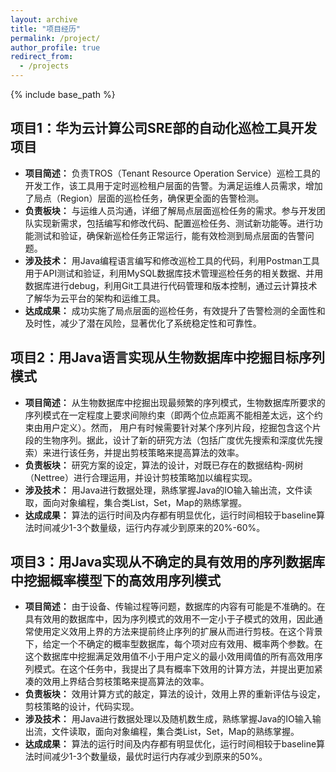 ```yaml
---
layout: archive
title: "项目经历"
permalink: /project/
author_profile: true
redirect_from:
  - /projects
---
```


{% include base_path %}

## 项目1：华为云计算公司SRE部的自动化巡检工具开发项目
- **项目简述：** 负责TROS（Tenant Resource Operation Service）巡检工具的开发工作，该工具用于定时巡检租户层面的告警。为满足运维人员需求，增加了局点（Region）层面的巡检任务，确保更全面的告警检测。
- **负责板块：** 与运维人员沟通，详细了解局点层面巡检任务的需求。参与开发团队实现新需求，包括编写和修改代码、配置巡检任务、测试新功能等。进行功能测试和验证，确保新巡检任务正常运行，能有效检测到局点层面的告警问题。
- **涉及技术：** 用Java编程语言编写和修改巡检工具的代码，利用Postman工具用于API测试和验证，利用MySQL数据库技术管理巡检任务的相关数据、并用数据库进行debug，利用Git工具进行代码管理和版本控制，通过云计算技术了解华为云平台的架构和运维工具。
- **达成成果：** 成功实施了局点层面的巡检任务，有效提升了告警检测的全面性和及时性，减少了潜在风险，显著优化了系统稳定性和可靠性。

## 项目2：用Java语言实现从生物数据库中挖掘目标序列模式
- **项目简述：** 从生物数据库中挖掘出现最频繁的序列模式，生物数据库所要求的序列模式在一定程度上要求间隙约束（即两个位点距离不能相差太远，这个约束由用户定义）。然而， 用户有时候需要针对某个序列片段，挖掘包含这个片段的生物序列。据此，设计了新的研究方法（包括广度优先搜索和深度优先搜索）来进行该任务，并提出剪枝策略来提高算法的效率。
- **负责板块：** 研究方案的设定，算法的设计，对既已存在的数据结构-网树（Nettree）进行合理运用，并设计剪枝策略加以编程实现。
- **涉及技术：** 用Java进行数据处理，熟练掌握Java的IO输入输出流，文件读取，面向对象编程，集合类List，Set，Map的熟练掌握。
- **达成成果：** 算法的运行时间及内存都有明显优化，运行时间相较于baseline算法时间减少1-3个数量级，运行内存减少到原来的20%-60%。

## 项目3：用Java实现从不确定的具有效用的序列数据库中挖掘概率模型下的高效用序列模式
- **项目简述：** 由于设备、传输过程等问题，数据库的内容有可能是不准确的。在具有效用的数据库中，因为序列模式的效用不一定小于子模式的效用，因此通常使用定义效用上界的方法来提前终止序列的扩展从而进行剪枝。在这个背景下，给定一个不确定的概率型数据库，每个项对应有效用、概率两个参数。在这个数据库中挖掘满足效用值不小于用户定义的最小效用阈值的所有高效用序列模式。在这个任务中，我提出了具有概率下效用的计算方法，并提出更加紧凑的效用上界结合剪枝策略来提高算法的效率。
- **负责板块：** 效用计算方式的敲定，算法的设计，效用上界的重新评估与设定，剪枝策略的设计，代码实现。
- **涉及技术：** 用Java进行数据处理以及随机数生成，熟练掌握Java的IO输入输出流，文件读取，面向对象编程，集合类List，Set，Map的熟练掌握。
- **达成成果：** 算法的运行时间及内存都有明显优化，运行时间相较于baseline算法时间减少1-3个数量级，最优时运行内存减少到原来的50%。

<!--
## 项目4：用Java的Jsoup框架进行学术论文的爬虫
- **项目简述：** 本项目旨在利用Java语言从DBLP论文网站上爬取论文信息。DBLP是计算机科学领域的一个重要论文数据库，包含了大量的计算机科学和信息技术领域的学术论文。在该项目中，只需输入需要查询的关键词，程序便可以实现帮我爬取前K条论文条目，包括论文的作者，标题，DOI号，期刊/会议集，页码等。
- **负责板块：** 我主要负责项目的整体设计和实施，包括爬虫逻辑的编写、数据处理与存储、异常处理等方面。其中，对于框架的选择，我使用Jsoup作为爬虫框架，用于发起HTTP请求、解析HTML页面、提取所需信息等操作。在数据库操作中，使用JDBC（Java Database Connectivity）连接MySQL数据库，并将爬取到的论文信息存储到数据库中。在发起HTTP请求时，设置合理的连接超时和读取超时时间，并实现重试机制尝试重新连接。在异常处理中，使用try-catch块捕获可能发生的异常，包括网络连接异常、解析异常等。
- **涉及技术：** Java的Jsoup框架，jar包依赖导入，HTML页面解析，JDBC的使用，MySQL。
- **达成成果：** 通过项目的实施，我们成功从DBLP论文网站上爬取了大量的论文信息，并将其存储到数据库中。这些信息包括论文标题、作者、DOI号、期刊/会议集等，为进一步的学术研究和分析提供了重要的数据支持。

-->
